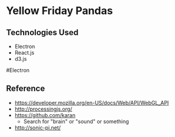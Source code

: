 # Yellow Friday Pandas
## Technologies Used
* Electron
* React.js
* d3.js

#Electron

## Reference
* https://developer.mozilla.org/en-US/docs/Web/API/WebGL_API
* http://processingjs.org/
* https://github.com/karan
   * Search for "brain" or "sound" or something
* http://sonic-pi.net/